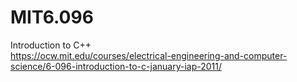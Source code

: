 # MIT6.096
Introduction to C++  
https://ocw.mit.edu/courses/electrical-engineering-and-computer-science/6-096-introduction-to-c-january-iap-2011/  
